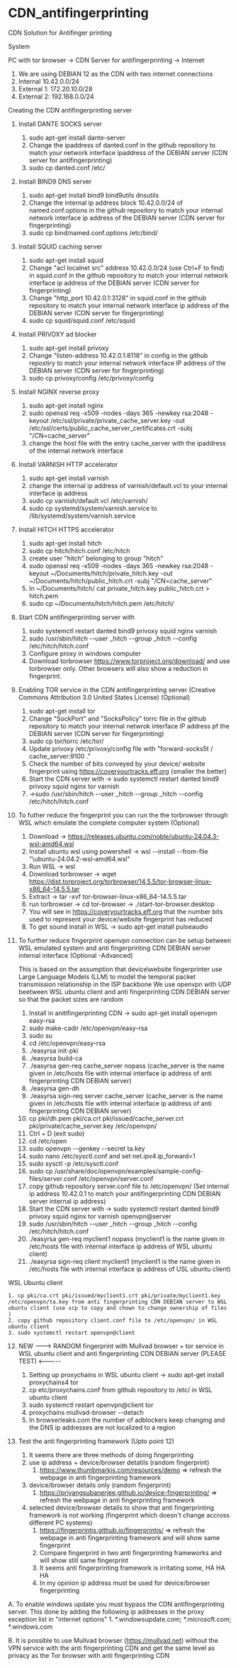 # CDN_antifingerprinting
CDN Solution for Antifinger printing

System

PC with tor browser -> CDN Server for antifingerprinting -> Internet 

1. We are using DEBIAN 12 as the CDN with two internet connections
2. Internal 10.42.0.0/24
3. External 1: 172.20.10.0/28
4. External 2: 192.168.0.0/24 

Creating the CDN antifingerprinting server 
1. Install DANTE SOCKS server
   1. sudo apt-get install dante-server
   2. Change the ipaddress of danted.conf in the github repository to match your network interface ipaddress of the DEBIAN server (CDN server for antifingerprinting)
   3. sudo cp danted.conf /etc/
  
2. Install BIND9 DNS server
   1. sudo apt-get install bind9 bind9utils dnsutils
   2. Change the internal ip address block 10.42.0.0/24 of named.conf.options in the github repository to match your internal network interface ip address of the DEBIAN server (CDN server for fingerprinting)
   3. sudo cp bind/named.conf.options /etc/bind/
  
3. Install SQUID caching server
   1. sudo apt-get install squid
   2. Change "acl localnet src" address 10.42.0.0/24 (use Ctrl+F to find) in squid.conf in the github repository to match your internal network interface ip address of the DEBIAN server (CDN server for fingerprinting)
   3. Change "http_port 10.42.0.1:3128" in squid.conf in the github repository to match your internal network interface ip address of the DEBIAN server (CDN server for fingerprinting)
   4. sudo cp squid/squid.conf /etc/squid

4. Install PRIVOXY ad blocker
   1. sudo apt-get install privoxy
   2. Change "listen-address 10.42.0.1:8118" in config in the github repostiry to match your internal network interface IP address of the DEBIAN server (CDN server for fingerprinting)
   3. sudo cp privoxy/config /etc/privoxy/config
  
5. Install NGINX reverse proxy
   1. sudo apt-get install nginx
   2. sudo openssl req -x509 -nodes -days 365 -newkey rsa:2048 -keyout /etc/ssl/private/private_cache_server.key -out /etc/ssl/certs/public_cache_server_certificates.crt -subj "/CN=cache_server"
   3. change the host file with the entry cache_server with the ipaddress of the internal network interface
  
6. Install VARNISH HTTP accelerator
   1. sudo apt-get install varnish
   2. change the internal ip address of varnish/default.vcl to your internal interface ip address
   3. sudo cp varnish/default.vcl /etc/varnish/
   4. sudo cp systemd/system/varnish.service to /lib/systemd/system/varnish.service

7. Install HITCH HTTPS accelerator
   1. sudo apt-get install hitch
   2. sudo cp hitch/hitch.conf /etc/hitch
   3. create user "hitch" belonging to group "hitch"
   4. sudo openssl req -x509 -nodes -days 365 -newkey rsa:2048 -keyout ~/Documents/hitch/private_hitch.key -out ~/Documents/hitch/public_hitch.crt -subj "/CN=cache_server"
   5. In ~/Documents/hitch/ cat private_hitch.key public_hitch.crt > hitch.pem
   6. sudo cp ~/Documents/hitch/hitch.pem /etc/hitch/
  
8. Start CDN antifingerprinting server with
   1. sudo systemctl restart danted bind9 privoxy squid nginx varnish 
   2. sudo  /usr/sbin/hitch --user _hitch --group _hitch --config /etc/hitch/hitch.conf
   3. Configure proxy in windows computer
   4. Download torbrowser https://www.torproject.org/download/ and use torbrowser only. Other browsers will also show a reduction in fingerprint.
  
9. Enabling TOR service in the CDN antifingerprinting server (Creative Commons Attribution 3.0 United States License) (Optional) 
   1. sudo apt-get install tor
   2. Change "SockPort" and "SocksPolicy" torrc file in the github repository to match your internal netwrok interface IP address pf the DEBIAN server (CDN server for fingerprinting)
   3. sudo cp tor/torrc /etc/tor/
   4. Update privoxy /etc/privoxy/config file with "forward-socks5t / cache_server:9100 ."
   5. Check the number of bits conveyed by your device/ website fingerprint using https://coveryourtracks.eff.org (smaller the better)
   6. Start the CDN server with -> sudo systemctl restart danted bind9 privoxy squid nginx tor varnish
   7. ->sudo  /usr/sbin/hitch --user _hitch --group _hitch --config /etc/hitch/hitch.conf

10. To futher reduce the fingerprint you can run the the torbrowser through WSL which emulate the complete computer system (Optional) 
    1. Download -> https://releases.ubuntu.com/noble/ubuntu-24.04.3-wsl-amd64.wsl
    2. Install ubuntu wsl using powershell -> wsl --install --from-file "<path>\ubuntu-24.04.2-wsl-amd64.wsl"
    3. Run WSL -> wsl
    4. Download torbrowser -> wget https://dist.torproject.org/torbrowser/14.5.5/tor-browser-linux-x86_64-14.5.5.tar
    5. Extract -> tar -xvf tor-browser-linux-x86_64-14.5.5.tar
    6. run torbrowser -> cd tor-browser -> ./start-tor-browser.desktop
    7. You will see in https://coveryourtracks.eff.org that the number bits used to represent your device/website fingerprint has reduced
    8. To get sound install in WSL -> sudo apt-get install pulseaudio

11. To further reduce fingerprint openvpn connection can be setup between WSL emulated system and anti fingerprinting CDN DEBIAN server internal interface (Optional -Advanced)
    
    This is based on the assumption that device\website fingerprinter use Large Language Models (LLM) to model the temporal packet transmission relationship in the ISP backbone
    We use openvpn with UDP beetween WSL ubuntu client and anti fingerprinting CDN DEBIAN server so that the packet sizes are random 
    1. Install in anitifingerprinting CDN -> sudo apt-get install openvpm easy-rsa
    2. sudo make-cadir /etc/openvpn/easy-rsa
    3. sudo su
    4. cd /etc/openvpn/easy-rsa
    5. ./easyrsa init-pki
    6. ./easyrsa build-ca
    7. ./easyrsa gen-req cache_server nopass (cache_server is the name given in /etc/hosts file with internal interface ip address of anti fingerprinting CDN DEBIAN server)
    8. ./easyrsa gen-dh
    9. ./easyrsa sign-req server cache_server (cache_server is the name given in /etc/hosts file with internal interface ip address of anti fingerprinting CDN DEBIAN server)
    10. cp pki/dh.pem pki/ca.crt pki/issued/cache_server.crt pki/private/cache_server.key /etc/openvpn/
    11. Ctrl + D (exit sudo)
    12. cd /etc/open
    13. sudo openvpn --genkey --secret ta.key
    14. sudo nano /etc/sysctl.conf and set net.ipv4.ip_forward=1
    15. sudo sysctl -p /etc/sysctl.conf
    16. sudo cp /usr/share/doc/openvpn/examples/sample-config-files/server.conf /etc/openvpn/server.conf
    17. copy github repository server.conf file to /etc/openvpn/ (Set internal ip address 10.42.0.1 to match your antifingerprinting CDN DEBIAN server internal ip address)
    18. Start the CDN server with -> sudo systemctl restart danted bind9 privoxy squid nginx tor varnish openvpn@server
    19. sudo  /usr/sbin/hitch --user _hitch --group _hitch --config /etc/hitch/hitch.conf   
    20. ./easyrsa gen-req myclient1 nopass  (myclient1 is the name given in /etc/hosts file with internal interface ip address of WSL ubuntu client)
    21. ./easyrsa sign-req client myclient1  (myclient1 is the name given in /etc/hosts file with internal interface ip address of USL ubuntu client)

   WSL Ubuntu client 
   
    1. cp pki/ca.crt pki/issued/myclient1.crt pki/private/myclient1.key /etc/openvpn/ta.key from anti fingerprinting CDN DEBIAN server to WSL ubuntu client (use scp to copy and chown to change ownership of files )
    2. copy github repository client.conf file to /etc/openvpn/ in WSL ubuntu client
    3. sudo systemctl restart openvpn@client
    
12. NEW  ---> RANDOM fingerprint with Mullvad browser + tor service in WSL ubuntu client and anti fingerprinting CDN DEBIAN server (PLEASE TEST) <-----
    1. Setting up proxychains in WSL ubuntu client  -> sudo apt-get install proxychains4 tor
    2. cp etc/proxychains.conf from github repository to /etc/ in WSL ubuntu client
    3. sudo systemctl restart openvpn@client tor
    4. proxychains mullvad-browser --detach
    5. In browserleaks.com the number of adblockers keep changing and the DNS ip addresses are not localized to a region
   
13. Test the anti fingerprinting framework (Upto point 12)
    1. It seems there are three methods of doing fingerprinting
      1. use ip address + device/browser detatils (random fingerprint)
         1. https://www.thumbmarkjs.com/resources/demo => refresh the webpage in anti fingerprinting framework
      2. device/browser details only (random fingerprint)
         1. https://priyangsubanerjee.github.io/device-fingerprinting/ => refresh the webpage in anti fingerprinting framework
      3. selected device/browser details to show that anti fingerprinting framework is not working (fingerprint which doesn't change accross different PC systems)
         1. https://fingerprintjs.github.io/fingerprintjs/ => refresh the webpage in anti fingerprinting framework and will show same fingerprint
         2. Compare fingerprint in two anti fingerprinting frameworks and will show still same fingerprint 
         3. It seems anti fingerprinting framework is irritating some, HA HA HA
         4. In my opinion ip address must be used for device/browser fingerprinting 

A. To enable windows update you must bypass the CDN antifingerprinting server. This done by adding the following ip addresses in the proxy exception list in "internet options"
    1. *.windowsupdate.com; *.microsoft.com; *.windows.com
  
B. It is possible to use Mullvad browser (https://mullvad.net) without the VPN service with the anti fingerprinting CDN and get the same level as privacy as the Tor browser with anti fingerprinting CDN 
